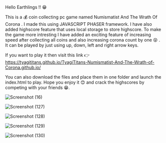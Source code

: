 Hello Earthlings !! 😁

This is a 💰 coin collecting pc game named Numismatist And The Wrath Of Corona . I made this using JAVASCRIPT PHASER framework. I have also added highscore feature that uses local storage to store highscore. To make the game more intresting I have added an exciting feature of increasing speed after collecting all coins and also increasing corona count by one 😝 . It can be played by just using up, down, left and right arrow keys.

If you want to play it then visit this link 👉 https://tyagititans.github.io/TyagiTitans-Numismatist-And-The-Wrath-of-Corona.github.io/

You can also download the files and place them in one folder and launch the index.html to play. Hope you enjoy it 😊 and crack the highscores by competing with your friends 😁.

![Screenshot (16)](https://user-images.githubusercontent.com/59441686/177990342-3e484e59-dc0e-4310-b722-708198e4be06.png)

![Screenshot (127)](https://user-images.githubusercontent.com/59441686/151656923-c53620c3-4df1-4643-ae7d-e755c66cea1b.png)

![Screenshot (128)](https://user-images.githubusercontent.com/59441686/151656928-267a1593-5b71-4f7c-afaa-e0f17a16386d.png)

![Screenshot (129)](https://user-images.githubusercontent.com/59441686/151656931-1bb7fb11-b262-4179-bf27-f0c491f879dc.png)

![Screenshot (130)](https://user-images.githubusercontent.com/59441686/151656997-362d8d2d-b185-422f-9837-dcd6a75b9e8b.png)

